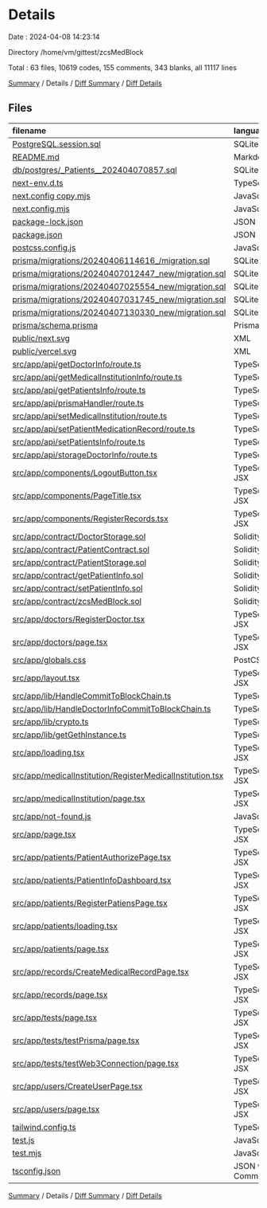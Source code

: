 # Details

Date : 2024-04-08 14:23:14

Directory /home/vm/gittest/zcsMedBlock

Total : 63 files,  10619 codes, 155 comments, 343 blanks, all 11117 lines

[Summary](results.md) / Details / [Diff Summary](diff.md) / [Diff Details](diff-details.md)

## Files
| filename | language | code | comment | blank | total |
| :--- | :--- | ---: | ---: | ---: | ---: |
| [PostgreSQL.session.sql](/PostgreSQL.session.sql) | SQLite | 0 | 0 | 1 | 1 |
| [README.md](/README.md) | Markdown | 2 | 0 | 2 | 4 |
| [db/postgres/_Patients__202404070857.sql](/db/postgres/_Patients__202404070857.sql) | SQLite | 8 | 0 | 1 | 9 |
| [next-env.d.ts](/next-env.d.ts) | TypeScript | 0 | 4 | 2 | 6 |
| [next.config copy.mjs](/next.config%20copy.mjs) | JavaScript | 2 | 1 | 2 | 5 |
| [next.config.mjs](/next.config.mjs) | JavaScript | 2 | 1 | 2 | 5 |
| [package-lock.json](/package-lock.json) | JSON | 7,073 | 0 | 1 | 7,074 |
| [package.json](/package.json) | JSON | 49 | 0 | 1 | 50 |
| [postcss.config.js](/postcss.config.js) | JavaScript | 6 | 0 | 1 | 7 |
| [prisma/migrations/20240406114616_/migration.sql](/prisma/migrations/20240406114616_/migration.sql) | SQLite | 55 | 12 | 16 | 83 |
| [prisma/migrations/20240407012447_new/migration.sql](/prisma/migrations/20240407012447_new/migration.sql) | SQLite | 13 | 7 | 8 | 28 |
| [prisma/migrations/20240407025554_new/migration.sql](/prisma/migrations/20240407025554_new/migration.sql) | SQLite | 4 | 12 | 3 | 19 |
| [prisma/migrations/20240407031745_new/migration.sql](/prisma/migrations/20240407031745_new/migration.sql) | SQLite | 1 | 1 | 1 | 3 |
| [prisma/migrations/20240407130330_new/migration.sql](/prisma/migrations/20240407130330_new/migration.sql) | SQLite | 3 | 11 | 3 | 17 |
| [prisma/schema.prisma](/prisma/schema.prisma) | Prisma | 80 | 4 | 11 | 95 |
| [public/next.svg](/public/next.svg) | XML | 1 | 0 | 0 | 1 |
| [public/vercel.svg](/public/vercel.svg) | XML | 1 | 0 | 0 | 1 |
| [src/app/api/getDoctorInfo/route.ts](/src/app/api/getDoctorInfo/route.ts) | TypeScript | 15 | 1 | 5 | 21 |
| [src/app/api/getMedicalInstitutionInfo/route.ts](/src/app/api/getMedicalInstitutionInfo/route.ts) | TypeScript | 15 | 1 | 5 | 21 |
| [src/app/api/getPatientsInfo/route.ts](/src/app/api/getPatientsInfo/route.ts) | TypeScript | 15 | 1 | 5 | 21 |
| [src/app/api/prismaHandler/route.ts](/src/app/api/prismaHandler/route.ts) | TypeScript | 24 | 0 | 2 | 26 |
| [src/app/api/setMedicalInstitution/route.ts](/src/app/api/setMedicalInstitution/route.ts) | TypeScript | 33 | 0 | 3 | 36 |
| [src/app/api/setPatientMedicationRecord/route.ts](/src/app/api/setPatientMedicationRecord/route.ts) | TypeScript | 32 | 0 | 4 | 36 |
| [src/app/api/setPatientsInfo/route.ts](/src/app/api/setPatientsInfo/route.ts) | TypeScript | 45 | 0 | 5 | 50 |
| [src/app/api/storageDoctorInfo/route.ts](/src/app/api/storageDoctorInfo/route.ts) | TypeScript | 35 | 0 | 4 | 39 |
| [src/app/components/LogoutButton.tsx](/src/app/components/LogoutButton.tsx) | TypeScript JSX | 15 | 0 | 2 | 17 |
| [src/app/components/PageTitle.tsx](/src/app/components/PageTitle.tsx) | TypeScript JSX | 0 | 17 | 3 | 20 |
| [src/app/components/RegisterRecords.tsx](/src/app/components/RegisterRecords.tsx) | TypeScript JSX | 6 | 0 | 1 | 7 |
| [src/app/contract/DoctorStorage.sol](/src/app/contract/DoctorStorage.sol) | Solidity | 99 | 1 | 10 | 110 |
| [src/app/contract/PatientContract.sol](/src/app/contract/PatientContract.sol) | Solidity | 22 | 1 | 3 | 26 |
| [src/app/contract/PatientStorage.sol](/src/app/contract/PatientStorage.sol) | Solidity | 10 | 1 | 8 | 19 |
| [src/app/contract/getPatientInfo.sol](/src/app/contract/getPatientInfo.sol) | Solidity | 10 | 1 | 1 | 12 |
| [src/app/contract/setPatientInfo.sol](/src/app/contract/setPatientInfo.sol) | Solidity | 20 | 1 | 4 | 25 |
| [src/app/contract/zcsMedBlock.sol](/src/app/contract/zcsMedBlock.sol) | Solidity | 87 | 1 | 16 | 104 |
| [src/app/doctors/RegisterDoctor.tsx](/src/app/doctors/RegisterDoctor.tsx) | TypeScript JSX | 224 | 3 | 14 | 241 |
| [src/app/doctors/page.tsx](/src/app/doctors/page.tsx) | TypeScript JSX | 69 | 1 | 10 | 80 |
| [src/app/globals.css](/src/app/globals.css) | PostCSS | 29 | 0 | 5 | 34 |
| [src/app/layout.tsx](/src/app/layout.tsx) | TypeScript JSX | 110 | 3 | 4 | 117 |
| [src/app/lib/HandleCommitToBlockChain.ts](/src/app/lib/HandleCommitToBlockChain.ts) | TypeScript | 53 | 1 | 4 | 58 |
| [src/app/lib/HandleDoctorInfoCommitToBlockChain.ts](/src/app/lib/HandleDoctorInfoCommitToBlockChain.ts) | TypeScript | 61 | 1 | 6 | 68 |
| [src/app/lib/crypto.ts](/src/app/lib/crypto.ts) | TypeScript | 15 | 0 | 6 | 21 |
| [src/app/lib/getGethInstance.ts](/src/app/lib/getGethInstance.ts) | TypeScript | 234 | 0 | 5 | 239 |
| [src/app/loading.tsx](/src/app/loading.tsx) | TypeScript JSX | 3 | 0 | 1 | 4 |
| [src/app/medicalInstitution/RegisterMedicalInstitution.tsx](/src/app/medicalInstitution/RegisterMedicalInstitution.tsx) | TypeScript JSX | 401 | 3 | 16 | 420 |
| [src/app/medicalInstitution/page.tsx](/src/app/medicalInstitution/page.tsx) | TypeScript JSX | 68 | 5 | 8 | 81 |
| [src/app/not-found.js](/src/app/not-found.js) | JavaScript | 10 | 0 | 2 | 12 |
| [src/app/page.tsx](/src/app/page.tsx) | TypeScript JSX | 31 | 0 | 5 | 36 |
| [src/app/patients/PatientAuthorizePage.tsx](/src/app/patients/PatientAuthorizePage.tsx) | TypeScript JSX | 162 | 12 | 5 | 179 |
| [src/app/patients/PatientInfoDashboard.tsx](/src/app/patients/PatientInfoDashboard.tsx) | TypeScript JSX | 134 | 0 | 8 | 142 |
| [src/app/patients/RegisterPatiensPage.tsx](/src/app/patients/RegisterPatiensPage.tsx) | TypeScript JSX | 436 | 22 | 23 | 481 |
| [src/app/patients/loading.tsx](/src/app/patients/loading.tsx) | TypeScript JSX | 3 | 0 | 1 | 4 |
| [src/app/patients/page.tsx](/src/app/patients/page.tsx) | TypeScript JSX | 79 | 0 | 8 | 87 |
| [src/app/records/CreateMedicalRecordPage.tsx](/src/app/records/CreateMedicalRecordPage.tsx) | TypeScript JSX | 162 | 12 | 5 | 179 |
| [src/app/records/page.tsx](/src/app/records/page.tsx) | TypeScript JSX | 73 | 0 | 8 | 81 |
| [src/app/tests/page.tsx](/src/app/tests/page.tsx) | TypeScript JSX | 50 | 0 | 6 | 56 |
| [src/app/tests/testPrisma/page.tsx](/src/app/tests/testPrisma/page.tsx) | TypeScript JSX | 7 | 0 | 2 | 9 |
| [src/app/tests/testWeb3Connection/page.tsx](/src/app/tests/testWeb3Connection/page.tsx) | TypeScript JSX | 104 | 0 | 12 | 116 |
| [src/app/users/CreateUserPage.tsx](/src/app/users/CreateUserPage.tsx) | TypeScript JSX | 169 | 13 | 27 | 209 |
| [src/app/users/page.tsx](/src/app/users/page.tsx) | TypeScript JSX | 71 | 0 | 9 | 80 |
| [tailwind.config.ts](/tailwind.config.ts) | TypeScript | 19 | 0 | 2 | 21 |
| [test.js](/test.js) | JavaScript | 32 | 0 | 4 | 36 |
| [test.mjs](/test.mjs) | JavaScript | 1 | 0 | 0 | 1 |
| [tsconfig.json](/tsconfig.json) | JSON with Comments | 26 | 0 | 1 | 27 |

[Summary](results.md) / Details / [Diff Summary](diff.md) / [Diff Details](diff-details.md)